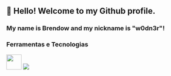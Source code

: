 ## 👋 Hello! Welcome to my Github profile.
### My name is Brendow and my nickname is "w0dn3r"!


### Ferramentas e Tecnologias

<img src="https://cdn.jsdelivr.net/gh/devicons/devicon/icons/git/git-original.svg" width="40" height="40"/>
<img src="https://cdn.jsdelivr.net/gh/devicons/devicon/icons/java/java-original.svg" />
          

